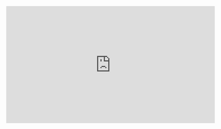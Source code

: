 ﻿<iframe width="560" height="315" src="https://www.youtube.com/embed/rgw80PO6zuw?list=PL1DEQjXG2xnJOSQf2421r1S040NkvCApp" frameborder="0" allowfullscreen></iframe>

